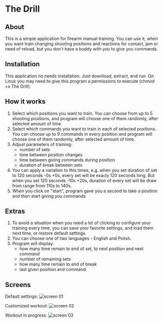 # The Drill
## About
This is a simple application for firearm manual training. You can use it, when you want train changing shooting positions and reactions for contact, jam or need of reload, but you don't have a buddy with you to give you commands.

## Installation
This application no needs installation. Just download, extract, and run. On Linux you may need to give this program a permissions to execute (chmod +x The Drill).

## How it works
1. Select which positions you want to train. You can choose from up to 5 shooting positions, and program will choose one of them randomly, after selected amount of time.
2. Select which commands you want to train in each of selected positions. You can choose up to 9 commands in every position and program will choose one of them randomly, after selected amount of time.
3. Adjust parameters of training:
   * number of sets
   * time between position changes
   * time between giving commands during position
   * duration of break between sets
4. You can apply a variation to this times, e.g. when you set duration of set to 120 seconds -0s +0s, every set will be exacly 120 seconds long. But when you set 120 seconds -10s +20s, duration of every set will be draw from range from 110s to 140s.
5. When you click on "start", program gave you a second to take a position and then start giving you commands 

## Extras
1. To avoid a situation when you need a lot of clicking to configure your training every time, you can save your favorite settings, and load them next time, or restore default settings.
2. You can choose one of two languages - English and Polish.
3. Program will display:
   * how many time remain to end of set, to next position and next command
   * number of remaining sets
   * how many time remain to end of break
   * last given position and command

## Screens
Default settings:
![screen 01](https://user-images.githubusercontent.com/42303256/45964213-6ffd6300-c025-11e8-9867-1974379ba022.png)

Customized workout:
![screen 02](https://user-images.githubusercontent.com/42303256/45964214-6ffd6300-c025-11e8-9d49-650ec7c58330.png)

Workout in progress:
![screen 03](https://user-images.githubusercontent.com/42303256/45964215-7095f980-c025-11e8-8b51-909897a45bf1.png)
